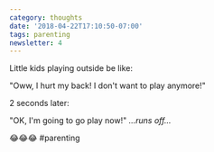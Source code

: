 ```yaml
---
category: thoughts
date: '2018-04-22T17:10:50-07:00'
tags: parenting
newsletter: 4
---
```


Little kids playing outside be like:

"Oww, I hurt my back! I don't want to play anymore!"

2 seconds later:

"OK, I'm going to go play now!" _…runs off…_

😂😂😂 #parenting